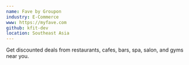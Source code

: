 ```yaml
---
name: Fave by Groupon
industry: E-Commerce
www: https://myfave.com
github: kfit-dev
location: Southeast Asia
---
```

Get discounted deals from restaurants, cafes, bars, spa, salon, and gyms near you.
